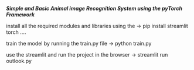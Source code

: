 ***Simple and Basic Animal image Recognition System using the pyTorch Framework***

install all the required modules and libraries using the 
-> pip install streamlit torch ....

train the model by running the train.py file
-> python train.py

use the streamlit and run the project in the browser
-> streamlit run outlook.py